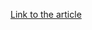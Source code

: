 [Link to the article](https://cybersecuritynews.com/apple-webkit-zero-day-vulnerability-actively-exploit-in-high-profile-cyber-attacks/)
